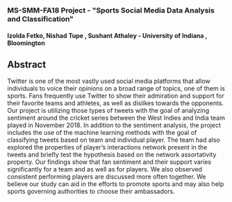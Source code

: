 ###  MS-SMM-FA18 Project - "Sports Social Media Data Analysis and Classification"

#### Izolda Fetko, Nishad Tupe , Sushant Athaley - University of Indiana , Bloomington 
 

## Abstract
Twitter is one of the most vastly used social media platforms that
allow individuals to voice their opinions on a broad range of topics,
one of them is sports. Fans frequently use Twitter to show their
admiration and support for their favorite teams and athletes, as well
as dislikes towards the opponents. Our project is utilizing those
types of tweets with the goal of analyzing sentiment around the
cricket series between the West Indies and India team played in
November 2018. In addition to the sentiment analysis, the project
includes the use of the machine learning methods with the goal of
classifying tweets based on team and individual player. The team
had also explored the properties of player’s interactions network
present in the tweets and briefly test the hypothesis based on the
network assortativity property. Our findings show that fan sentiment
and their support varies significantly for a team and as well
as for players. We also observed consistent performing players are
discussed more often together. We believe our study can aid in
the efforts to promote sports and may also help sports governing
authorities to choose their ambassadors.
